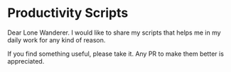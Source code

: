 # Productivity Scripts

Dear Lone Wanderer. I would like to share my scripts that helps me in my daily work for any kind of reason.

If you find something useful, please take it. Any PR to make them better is appreciated.